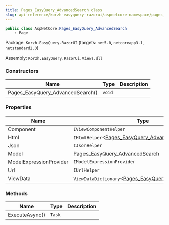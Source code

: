 ```yaml
---
title: Pages_EasyQuery_AdvancedSearch class
slug: api-reference/korzh-easyquery-razorui/aspnetcore-namespace/pages_easyquery_advancedsearch-class
---
```



```csharp
public class AspNetCore.Pages_EasyQuery_AdvancedSearch
    : Page

```
Package: `Korzh.EasyQuery.RazorUI` (targets: `net5.0`, `netcoreapp3.1`, `netstandard2.0`)

Assembly: `Korzh.EasyQuery.RazorUi.Views.dll`

### Constructors

| Name | Type | Description | 
| --- | --- | --- | 
| Pages_EasyQuery_AdvancedSearch() | `void` |  | 


### Properties

| Name | Type | Description | 
| --- | --- | --- | 
| Component | `IViewComponentHelper` |  | 
| Html | `IHtmlHelper`&lt;[Pages_EasyQuery_AdvancedSearch](/api-reference/korzh-easyquery-razorui/aspnetcore-namespace/pages_easyquery_advancedsearch-class)&gt; |  | 
| Json | `IJsonHelper` |  | 
| Model | [Pages_EasyQuery_AdvancedSearch](/api-reference/korzh-easyquery-razorui/aspnetcore-namespace/pages_easyquery_advancedsearch-class) |  | 
| ModelExpressionProvider | `IModelExpressionProvider` |  | 
| Url | `IUrlHelper` |  | 
| ViewData | `ViewDataDictionary`&lt;[Pages_EasyQuery_AdvancedSearch](/api-reference/korzh-easyquery-razorui/aspnetcore-namespace/pages_easyquery_advancedsearch-class)&gt; |  | 


### Methods

| Name | Type | Description | 
| --- | --- | --- | 
| ExecuteAsync() | `Task` |  |